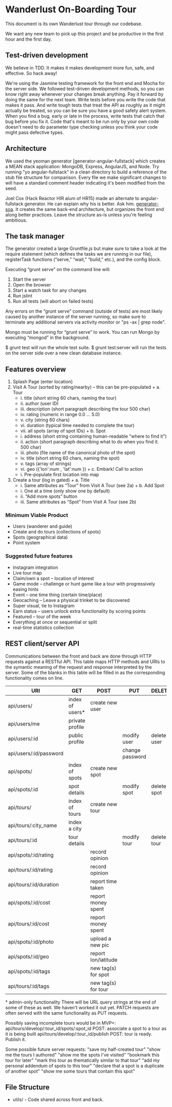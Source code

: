 # Wanderlust On-Boarding Tour

This document is its own Wanderlust tour through our codebase.

We want any new team to pick up this project and be productive in the first hour and the first day.

## Test-driven development

We believe in TDD. It makes it makes development more fun, safe, and effective. So hack away!

We're using the Jasmine testing framework for the front end and Mocha for the server side. We followed test-driven development methods, so you can know right away whenever your changes break anything. Pay it forward by doing the same for the next team. Write tests before you write the code that makes it pass. And write tough tests that treat the API as roughly as it might actually be treated, so you can be sure you have a good safety alert system. When you find a bug, early or late in the process, write tests that catch that bug before you fix it. Code that's meant to be run only by your own code doesn't need to do parameter type checking unless you think your code might pass defective types.

## Architecture

We used the yeoman generator [generator-angular-fullstack] which creates a MEAN stack application: MongoDB, Express, AngularJS, and Node. Try running "yo angular-fullstack" in a clean directory to build a reference of the stub file structure for comparison. Every file we make significant changes to will have a standard comment header indicating it's been modified from the seed.

Joel Cox (Hack Reactor HIR alum of HR15) made an alternate to angular-fullstack generator. He can explain why his is better. Ask him. [generator-soa](https://www.npmjs.org/package/generator-soa). It creates the same back-end architecture, but organizes the front end along better practices. Leave the structure as-is unless you're feeling ambitious.

## The task manager

The generator created a large Gruntfile.js but make sure to take a look at the require statement (which defines the tasks we are running in our file), registerTask functions (“serve,” “wait,” “build,” etc.), and the config block. 

Executing “grunt serve” on the command line will:
  1. Start the server 
  2. Open the browser 
  3. Start a watch task for any changes
  4. Run jslint
  5. Run all tests (will abort on failed tests)

Any errors on the “grunt serve” command (outside of tests) are most likely caused by another instance of the server running, so make sure to terminate any additional servers via activity monitor or "ps -ax | grep node".

Mongo must be running for “grunt serve” to work. You can run Mongo by executing “mongod” in the background. 

$ grunt test will run the whole test suite.
$ grunt test:server will run the tests on the server side over a new clean database instance.

## Features overview

  1. Splash Page (enter location)
  2. Visit A Tour (sorted by rating/nearby) – this can be pre-populated
    + a. Tour
        * i. title (short string 60 chars, naming the tour)
        * ii. author (user ID)
        * iii. description (short paragraph describing the tour 500 char)
        * iv. rating (numeric in range 0.0 ... 5.0)
        * v. city (string 60 chars)
        * vi. duration (typical time needed to complete the tour)
        * vii. all spots (array of spot IDs)
    + b. Spot
        * i. address (short string containing human-readable "where to find it")
        * ii. action (short paragraph describing what to do when you find it. 500 char)
        * iii. photo (file name of the canonical photo of the spot)
        * iv. title (short string 60 chars, naming the spot)
        * v. tags (array of strings)
        * vi. geo ({'lon':num , 'lat':num })
    + c. Embark! Call to action
        * i. Pre-populate first location into map
  3. Create a tour (log in gated)
    + a. Title
        * i. Same attributes as “Tour” from Visit A Tour (see 2a)
    + b. Add Spot
        * i. One at a time (only show one by default)
        * ii. “Add more spots” button 
        * iii. Same attributes as “Spot” from Visit A Tour (see 2b)

### Minimum Viable Product
  + Users (wanderer and guide)
  + Create and do tours (collections of spots)
  + Spots (geographical data)
  + Point system


### Suggested future features
  + Instagram integration
  + Live tour map
  + Claim/own a spot – location of interest
  + Game mode – challenge or hunt game like a tour with progressively easing hints
  + Event – one time thing (certain time/place)
  + Geocaching – Leave a physical trinket to be discovered
  + Super visual, tie to Instagram
  + Earn status – users unlock extra functionality by scoring points
  + Featured – tour of the week
  + Everything at once or sequential or split
  + real-time statistics collection

## REST client/server API

  Communications between the front and back are done through HTTP requests against a RESTful API. This table maps HTTP methods and URIs to the symantic meaning of the request and response interpreted by the server. Some of the blanks in this table will be filled in as the corresponding functionality comes on line.

| URI                     | GET               | POST                 | PUT             | DELETE       |
|-------------------------|-------------------|----------------------|-----------------|--------------|
| api/users/              | index of users*   | create new user      |                 |              |
| api/users/me            | private profile   |                      |                 |              |
| api/users/:id           | public profile    |                      | modify user     | delete user  |
| api/users/:id/password  |                   |                      | change password |              |
| api/spots/              | index of spots    | create new spot      |                 |              |
| api/spots/:id           | spot details      |                      | modify spot     | delete spot  |
| api/tours/              | index of tours    | create new tour      |                 |              |
| api/tours/:city_name    | index a city      |                      |                 |              |
| api/tours/:id           | tour details      |                      | modify tour     | delete tour  |
| api/spots/:id/rating    |                   | record opinion       |                 |              |
| api/tours/:id/rating    |                   | record opinion       |                 |              |
| api/tours/:id/duration  |                   | report time taken    |                 |              |
| api/spots/:id/cost      |                   | report money spent   |                 |              |
| api/tours/:id/cost      |                   | report money spent   |                 |              |
| api/spots/:id/photo     |                   | upload a new pic     |                 |              |
| api/spots/:id/geo       |                   | report lon/latitude  |                 |              |
| api/spots/:id/tags      |                   | new tag(s) for spot  |                 |              |
| api/tours/:id/tags      |                   | new tag(s) for tour  |                 |              |

\* admin-only functionality
There will be URL query strings at the end of some of these as well. We haven't worked it out yet.
PATCH requests are often served with the same functionality as PUT requests.

Possibly saving incomplete tours would be in MVP+:
api/tours/develop/:tour_id/spots/:spot_id   POST: associate a spot to a tour as it is being built
api/tours/develop/:tour_id/publish          POST: tour is ready. Publish it.

Some possible future server requests:
  "save my half-created tour"
  "show me the tours I authored"
  "show me the spots I've visited"
  "bookmark this tour for later"
  "mark this tour as thematically similar to that tour"
  "add my personal addendum of spots to this tour"
  "declare that a spot is a duplicate of another spot"
  "show me some tours that contain this spot"

## File Structure

+ utils/              - Code shared across front and back.
